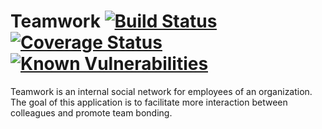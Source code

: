 Teamwork 
[![Build Status](https://travis-ci.com/miami78/Teamwork-backend.svg?branch=development)](https://travis-ci.com/miami78/Teamwork-backend) 
[![Coverage Status](https://coveralls.io/repos/github/miami78/Teamwork-backend/badge.svg?branch=master)](https://coveralls.io/github/miami78/Teamwork-backend?branch=master)
[![Known Vulnerabilities](https://snyk.io/test/github/miami78/https://github.com/miami78/Teamwork-backend/tree/development/badge.svg)](https://snyk.io/test/github/miami78/https://github.com/miami78/Teamwork-backend/tree/development)
========
Teamwork is an internal social network for employees of an organization. The goal of this application is to facilitate more interaction between colleagues and promote team bonding.

